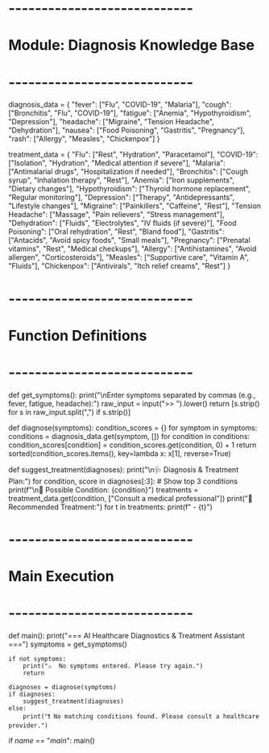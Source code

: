 # ----------------------------
# Module: Diagnosis Knowledge Base
# ----------------------------

diagnosis_data = {
    "fever": ["Flu", "COVID-19", "Malaria"],
    "cough": ["Bronchitis", "Flu", "COVID-19"],
    "fatigue": ["Anemia", "Hypothyroidism", "Depression"],
    "headache": ["Migraine", "Tension Headache", "Dehydration"],
    "nausea": ["Food Poisoning", "Gastritis", "Pregnancy"],
    "rash": ["Allergy", "Measles", "Chickenpox"]
}

treatment_data = {
    "Flu": ["Rest", "Hydration", "Paracetamol"],
    "COVID-19": ["Isolation", "Hydration", "Medical attention if severe"],
    "Malaria": ["Antimalarial drugs", "Hospitalization if needed"],
    "Bronchitis": ["Cough syrup", "Inhalation therapy", "Rest"],
    "Anemia": ["Iron supplements", "Dietary changes"],
    "Hypothyroidism": ["Thyroid hormone replacement", "Regular monitoring"],
    "Depression": ["Therapy", "Antidepressants", "Lifestyle changes"],
    "Migraine": ["Painkillers", "Caffeine", "Rest"],
    "Tension Headache": ["Massage", "Pain relievers", "Stress management"],
    "Dehydration": ["Fluids", "Electrolytes", "IV fluids (if severe)"],
    "Food Poisoning": ["Oral rehydration", "Rest", "Bland food"],
    "Gastritis": ["Antacids", "Avoid spicy foods", "Small meals"],
    "Pregnancy": ["Prenatal vitamins", "Rest", "Medical checkups"],
    "Allergy": ["Antihistamines", "Avoid allergen", "Corticosteroids"],
    "Measles": ["Supportive care", "Vitamin A", "Fluids"],
    "Chickenpox": ["Antivirals", "Itch relief creams", "Rest"]
}

# ----------------------------
# Function Definitions
# ----------------------------

def get_symptoms():
    print("\nEnter symptoms separated by commas (e.g., fever, fatigue, headache):")
    raw_input = input(">> ").lower()
    return [s.strip() for s in raw_input.split(",") if s.strip()]

def diagnose(symptoms):
    condition_scores = {}
    for symptom in symptoms:
        conditions = diagnosis_data.get(symptom, [])
        for condition in conditions:
            condition_scores[condition] = condition_scores.get(condition, 0) + 1
    return sorted(condition_scores.items(), key=lambda x: x[1], reverse=True)

def suggest_treatment(diagnoses):
    print("\n🩺 Diagnosis & Treatment Plan:")
    for condition, score in diagnoses[:3]:  # Show top 3 conditions
        print(f"\n🔎 Possible Condition: {condition}")
        treatments = treatment_data.get(condition, ["Consult a medical professional"])
        print("💊 Recommended Treatment:")
        for t in treatments:
            print(f" - {t}")

# ----------------------------
# Main Execution
# ----------------------------

def main():
    print("=== AI Healthcare Diagnostics & Treatment Assistant ===")
    symptoms = get_symptoms()

    if not symptoms:
        print("⚠  No symptoms entered. Please try again.")
        return

    diagnoses = diagnose(symptoms)
    if diagnoses:
        suggest_treatment(diagnoses)
    else:
        print("❗ No matching conditions found. Please consult a healthcare provider.")

if _name_ == "_main_":
    main()
